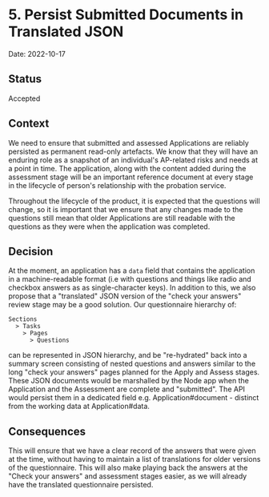 # 5. Persist Submitted Documents in Translated JSON

Date: 2022-10-17

## Status

Accepted

## Context

We need to ensure that submitted and assessed Applications are
reliably persisted as permanent read-only artefacts. We know that they will
have an enduring role as a snapshot of an individual's AP-related risks and
needs at a point in time. The application, along with the content added during
the assessment stage will be an important reference document at every stage
in the lifecycle of person's relationship with the probation service.

Throughout the lifecycle of the product, it is expected that the questions will
change, so it is important that we ensure that any changes made to the questions
still mean that older Applications are still readable with the questions as
they were when the application was completed.

## Decision

At the moment, an application has a `data` field that contains the application
in a machine-readable format (i.e with questions and things like radio and
checkbox answers as as single-character keys). In addition to this, we also
propose  that a "translated" JSON version of the "check your answers" review stage may be a good solution. Our questionnaire hierarchy of:

```text
Sections
  > Tasks
    > Pages
      > Questions
```

can be represented in JSON hierarchy, and be "re-hydrated" back into a summary
screen consisting of nested questions and answers similar to the long "check
your answers" pages planned for the Apply and Assess stages. These JSON
documents would be marshalled by the Node app when the Application and the
Assessment are complete and "submitted". The API would persist them in a
dedicated field e.g. Application#document - distinct from the working data at
Application#data.

## Consequences

This will ensure that we have a clear record of the answers that were given at
the time, without having to maintain a list of translations for older versions
of the questionnaire. This will also make playing back the answers at the
"Check your answers" and assessment stages easier, as we will already have the
translated questionnaire persisted.
